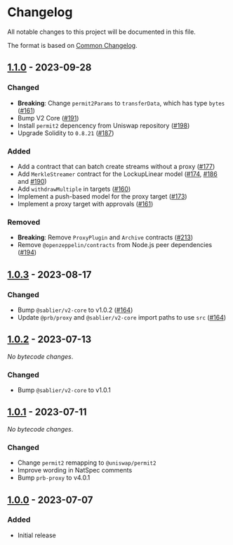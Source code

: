 # Changelog

All notable changes to this project will be documented in this file.

The format is based on [Common Changelog](https://common-changelog.org).

[1.1.0]: https://github.com/sablier-labs/v2-periphery/compare/v1.0.3...v1.1.0
[1.0.3]: https://github.com/sablier-labs/v2-periphery/compare/v1.0.2...v1.0.3
[1.0.2]: https://github.com/sablier-labs/v2-periphery/compare/v1.0.1...v1.0.2
[1.0.1]: https://github.com/sablier-labs/v2-periphery/compare/v1.0.0...v1.0.1
[1.0.0]: https://github.com/sablier-labs/v2-periphery/releases/tag/v1.0.0

## [1.1.0] - 2023-09-28

### Changed

- **Breaking**: Change `permit2Params` to `transferData`, which has type `bytes`
  ([#161](https://github.com/sablier-labs/v2-periphery/pull/161))
- Bump V2 Core ([#191](https://github.com/sablier-labs/v2-periphery/pull/191))
- Install `permit2` depencency from Uniswap repository ([#198](https://github.com/sablier-labs/v2-periphery/pull/198))
- Upgrade Solidity to `0.8.21` ([#187](https://github.com/sablier-labs/v2-periphery/pull/187))

### Added

- Add a contract that can batch create streams without a proxy
  ([#177](https://github.com/sablier-labs/v2-periphery/pull/177))
- Add `MerkleStreamer` contract for the LockupLinear model
  ([#174](https://github.com/sablier-labs/v2-periphery/pull/174),
  [#186](https://github.com/sablier-labs/v2-periphery/pull/186) and
  [#190](https://github.com/sablier-labs/v2-periphery/pull/190))
- Add `withdrawMultiple` in targets ([#160](https://github.com/sablier-labs/v2-periphery/pull/160))
- Implement a push-based model for the proxy target ([#173](https://github.com/sablier-labs/v2-periphery/pull/173))
- Implement a proxy target with approvals ([#161](https://github.com/sablier-labs/v2-periphery/pull/161))

### Removed

- **Breaking**: Remove `ProxyPlugin` and `Archive` contracts
  ([#213](https://github.com/sablier-labs/v2-periphery/pull/213))
- Remove `@openzeppelin/contracts` from Node.js peer dependencies
  ([#194](https://github.com/sablier-labs/v2-periphery/pull/194))

## [1.0.3] - 2023-08-17

### Changed

- Bump `@sablier/v2-core` to v1.0.2 ([#164](https://github.com/sablier-labs/v2-periphery/pull/164))
- Update `@prb/proxy` and `@sablier/v2-core` import paths to use `src`
  ([#164](https://github.com/sablier-labs/v2-periphery/pull/164))

## [1.0.2] - 2023-07-13

_No bytecode changes_.

### Changed

- Bump `@sablier/v2-core` to v1.0.1

## [1.0.1] - 2023-07-11

_No bytecode changes_.

### Changed

- Change `permit2` remapping to `@uniswap/permit2`
- Improve wording in NatSpec comments
- Bump `prb-proxy` to v4.0.1

## [1.0.0] - 2023-07-07

### Added

- Initial release
